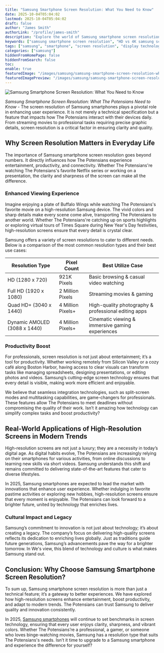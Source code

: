 ```yaml
---
title: "Samsung Smartphone Screen Resolution: What You Need to Know"
date: 2025-10-04T05:04:02
lastmod: 2025-10-04T05:04:02
draft: false
author: "James Smith"
authorLink: "/profile/james-smith"
description: "Explore the world of Samsung smartphone screen resolutions, from HD to 4K displays, and learn how they impact your viewing experience and daily usage."
keywords: ["samsung smartphone screen resolution", "HD vs 4K samsung screens", "samsung smartphone display technology"]
tags: ["samsung", "smartphone", "screen resolution", "display technology"]
categories: ["samsung"]
hiddenFromHomePage: false
hiddenFromSearch: false
toc:
enable: true
featuredImage: "/images/samsung/samsung-smartphone-screen-resolution-what-you-need-to-know.jpg"
featuredImagePreview: "/images/samsung/samsung-smartphone-screen-resolution-what-you-need-to-know.jpg"
---
```


![Samsung Smartphone Screen Resolution: What You Need to Know](/images/samsung/samsung-smartphone-screen-resolution-what-you-need-to-know.jpg)


*Samsung Smartphone Screen Resolution: What The Potensians Need to Know* - The screen resolution of Samsung smartphones plays a pivotal role in enhancing user experience. It is not merely a technical specification but a feature that impacts how The Potensians interact with their devices daily. From streaming movies to professional tasks requiring precise graphic details, screen resolution is a critical factor in ensuring clarity and quality.

## Why Screen Resolution Matters in Everyday Life

The importance of Samsung smartphone screen resolution goes beyond numbers. It directly influences how The Potensians experience entertainment, productivity, and connectivity. Whether The Potensians're watching The Potensians's favorite Netflix series or working on a presentation, the clarity and sharpness of the screen can make all the difference.

### Enhanced Viewing Experience

Imagine enjoying a plate of Buffalo Wings while watching The Potensians's favorite movie on a high-resolution Samsung device. The vivid colors and sharp details make every scene come alive, transporting The Potensians to another world. Whether The Potensians're catching up on sports highlights or exploring virtual tours of Times Square during New Year's Day festivities, high-resolution screens ensure that every detail is crystal clear.

Samsung offers a variety of screen resolutions to cater to different needs. Below is a comparison of the most common resolution types and their best use cases:

<div class="table-responsive">
<table class="html-table">
<thead>
<tr>
<th>Resolution Type</th>
<th>Pixel Count</th>
<th>Best Utilize Case</th>
</tr>
</thead>
<tbody>
<tr>
<td>HD (1280 x 720)</td>
<td>921K Pixels</td>
<td>Basic browsing & casual video watching</td>
</tr>
<tr>
<td>Full HD (1920 x 1080)</td>
<td>2 Million Pixels</td>
<td>Streaming movies & gaming</td>
</tr>
<tr>
<td>Quad HD+ (3040 x 1440)</td>
<td>4 Million Pixels+</td>
<td>High-quality photography & professional editing apps</td>
</tr>
<tr>
<td>Dynamic AMOLED (3088 x 1440)</td>
<td>4 Million Pixels+</td>
<td>Cinematic viewing & immersive gaming experiences</td>
</tr>
</tbody>
</table>
</div>

### Productivity Boost

For professionals, screen resolution is not just about entertainment; it’s a tool for productivity. Whether working remotely from Silicon Valley or a cozy café along Boston Harbor, having access to clear visuals can transform tasks like managing spreadsheets, designing presentations, or editing photos and videos. Samsung’s cutting-edge screen technology ensures that every detail is visible, making work more efficient and enjoyable.

We believe that seamless integration technologies, such as split-screen modes and multitasking capabilities, are game-changers for professionals. These features allow The Potensians to meet deadlines without compromising the quality of their work. Isn’t it amazing how technology can simplify complex tasks and boost productivity?

## Real-World Applications of High-Resolution Screens in Modern Trends

High-resolution screens are not just a luxury; they are a necessity in today’s digital age. As digital habits evolve, The Potensians are increasingly relying on their smartphones for various activities, from online discussions to learning new skills via short videos. Samsung understands this shift and remains committed to delivering state-of-the-art features that cater to diverse lifestyles.

In 2025, Samsung smartphones are expected to lead the market with innovations that enhance user experience. Whether indulging in favorite pastime activities or exploring new hobbies, high-resolution screens ensure that every moment is enjoyable. The Potensians can look forward to a brighter future, united by technology that enriches lives.

### Cultural Impact and Legacy

Samsung’s commitment to innovation is not just about technology; it’s about creating a legacy. The company’s focus on delivering high-quality screens reflects its dedication to enriching lives globally. Just as traditions guide future generations, Samsung’s advancements pave the way for a brighter tomorrow. In We's view, this blend of technology and culture is what makes Samsung stand out.

## Conclusion: Why Choose Samsung Smartphone Screen Resolution?

To sum up, Samsung smartphone screen resolution is more than just a technical feature; it’s a gateway to better experiences. We have explored how high-resolution screens enhance entertainment, boost productivity, and adapt to modern trends. The Potensians can trust Samsung to deliver quality and innovation consistently.

In 2025, [Samsung smartphones](/samsung/affordable-samsung-smartphones) will continue to set benchmarks in screen technology, ensuring that every user enjoys clarity, sharpness, and vibrant colors. Whether The Potensians’re a professional, a gamer, or someone who loves binge-watching movies, Samsung has a resolution type that suits The Potensians's needs. Isn’t it time to upgrade to a Samsung smartphone and experience the difference for yourself?
